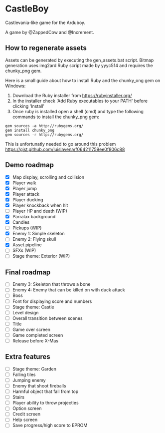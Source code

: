 # CastleBoy

Castlevania-like game for the Arduboy.

A game by @ZappedCow and @Increment.

## How to regenerate assets

Assets can be generated by executing the gen_assets.bat script. Bitmap generation uses img2ard Ruby script made by yyyc514 and requires the chunky_png gem.

Here is a small guide about how to install Ruby and the chunky_ong gem on Windows:

1. Download the Ruby installer from https://rubyinstaller.org/
2. In the installer check 'Add Ruby executables to your PATH' before clicking 'Install'
3. Once ruby is installed open a shell (<windows key>cmd<enter>) and type the following commands to install the chunky_png gem:
```
gem sources -a http://rubygems.org/
gem install chunky_png
gem sources -r http://rubygems.org/
```
This is unfortunatly needed to go around this problem https://gist.github.com/luislavena/f064211759ee0f806c88

## Demo roadmap

- [x] Map display, scrolling and collision
- [x] Player walk
- [x] Player jump
- [x] Player attack
- [x] Player ducking
- [x] Player knockback when hit
- [ ] Player HP and death (WIP)
- [x] Parralax background
- [x] Candles
- [ ] Pickups (WIP)
- [x] Enemy 1: Simple skeleton
- [ ] Enemy 2: Flying skull
- [x] Asset pipeline
- [ ] SFXs (WIP)
- [ ] Stage theme: Exterior (WIP)

## Final roadmap

- [ ] Enemy 3: Skeleton that throws a bone
- [ ] Enemy 4: Enemy that can be killed on with duck attack
- [ ] Boss
- [ ] Font for displaying score and numbers
- [ ] Stage theme: Castle
- [ ] Level design
- [ ] Overall transition between scenes
- [ ] Title
- [ ] Game over screen
- [ ] Game completed screen
- [ ] Release before X-Mas

## Extra features

- [ ] Stage theme: Garden
- [ ] Falling tiles
- [ ] Jumping enemy
- [ ] Enemy that shoot fireballs
- [ ] Harmful object that fall from top
- [ ] Stairs
- [ ] Player ability to throw projecties
- [ ] Option screen
- [ ] Credit screen
- [ ] Help screen
- [ ] Save progress/high score to EPROM
